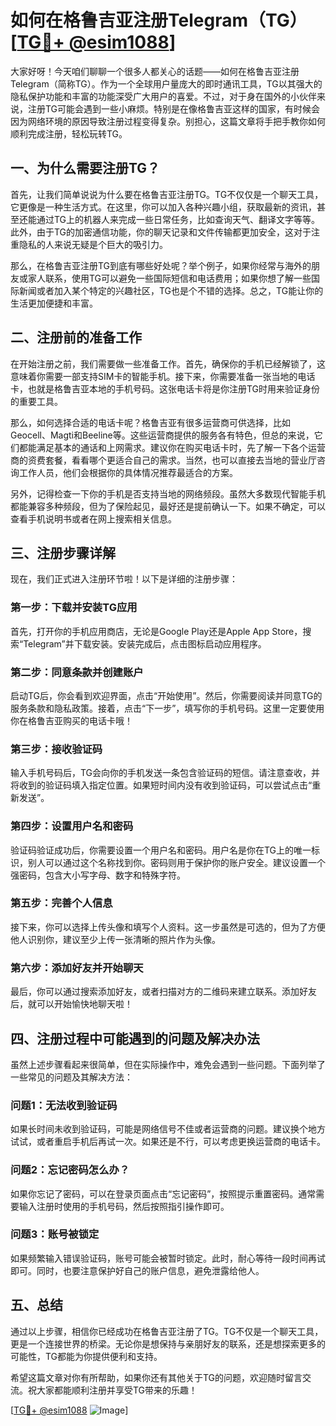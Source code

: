 # 如何在格鲁吉亚注册Telegram（TG）[[TG💪+ @esim1088](https://t.me/s/esim1088)]

大家好呀！今天咱们聊聊一个很多人都关心的话题——如何在格鲁吉亚注册Telegram（简称TG）。作为一个全球用户量庞大的即时通讯工具，TG以其强大的隐私保护功能和丰富的功能深受广大用户的喜爱。不过，对于身在国外的小伙伴来说，注册TG可能会遇到一些小麻烦。特别是在像格鲁吉亚这样的国家，有时候会因为网络环境的原因导致注册过程变得复杂。别担心，这篇文章将手把手教你如何顺利完成注册，轻松玩转TG。

## 一、为什么需要注册TG？

首先，让我们简单说说为什么要在格鲁吉亚注册TG。TG不仅仅是一个聊天工具，它更像是一种生活方式。在这里，你可以加入各种兴趣小组，获取最新的资讯，甚至还能通过TG上的机器人来完成一些日常任务，比如查询天气、翻译文字等等。此外，由于TG的加密通信功能，你的聊天记录和文件传输都更加安全，这对于注重隐私的人来说无疑是个巨大的吸引力。

那么，在格鲁吉亚注册TG到底有哪些好处呢？举个例子，如果你经常与海外的朋友或家人联系，使用TG可以避免一些国际短信和电话费用；如果你想了解一些国际新闻或者加入某个特定的兴趣社区，TG也是个不错的选择。总之，TG能让你的生活更加便捷和丰富。

## 二、注册前的准备工作

在开始注册之前，我们需要做一些准备工作。首先，确保你的手机已经解锁了，这意味着你需要一部支持SIM卡的智能手机。接下来，你需要准备一张当地的电话卡，也就是格鲁吉亚本地的手机号码。这张电话卡将是你注册TG时用来验证身份的重要工具。

那么，如何选择合适的电话卡呢？格鲁吉亚有很多运营商可供选择，比如Geocell、Magti和Beeline等。这些运营商提供的服务各有特色，但总的来说，它们都能满足基本的通话和上网需求。建议你在购买电话卡时，先了解一下各个运营商的资费套餐，看看哪个更适合自己的需求。当然，也可以直接去当地的营业厅咨询工作人员，他们会根据你的具体情况推荐最适合的方案。

另外，记得检查一下你的手机是否支持当地的网络频段。虽然大多数现代智能手机都能兼容多种频段，但为了保险起见，最好还是提前确认一下。如果不确定，可以查看手机说明书或者在网上搜索相关信息。

## 三、注册步骤详解

现在，我们正式进入注册环节啦！以下是详细的注册步骤：

### 第一步：下载并安装TG应用

首先，打开你的手机应用商店，无论是Google Play还是Apple App Store，搜索“Telegram”并下载安装。安装完成后，点击图标启动应用程序。

### 第二步：同意条款并创建账户

启动TG后，你会看到欢迎界面，点击“开始使用”。然后，你需要阅读并同意TG的服务条款和隐私政策。接着，点击“下一步”，填写你的手机号码。这里一定要使用你在格鲁吉亚购买的电话卡哦！

### 第三步：接收验证码

输入手机号码后，TG会向你的手机发送一条包含验证码的短信。请注意查收，并将收到的验证码填入指定位置。如果短时间内没有收到验证码，可以尝试点击“重新发送”。

### 第四步：设置用户名和密码

验证码验证成功后，你需要设置一个用户名和密码。用户名是你在TG上的唯一标识，别人可以通过这个名称找到你。密码则用于保护你的账户安全。建议设置一个强密码，包含大小写字母、数字和特殊字符。

### 第五步：完善个人信息

接下来，你可以选择上传头像和填写个人资料。这一步虽然是可选的，但为了方便他人识别你，建议至少上传一张清晰的照片作为头像。

### 第六步：添加好友并开始聊天

最后，你可以通过搜索添加好友，或者扫描对方的二维码来建立联系。添加好友后，就可以开始愉快地聊天啦！

## 四、注册过程中可能遇到的问题及解决办法

虽然上述步骤看起来很简单，但在实际操作中，难免会遇到一些问题。下面列举了一些常见的问题及其解决方法：

### 问题1：无法收到验证码

如果长时间未收到验证码，可能是网络信号不佳或者运营商的问题。建议换个地方试试，或者重启手机后再试一次。如果还是不行，可以考虑更换运营商的电话卡。

### 问题2：忘记密码怎么办？

如果你忘记了密码，可以在登录页面点击“忘记密码”，按照提示重置密码。通常需要输入注册时使用的手机号码，然后按照指引操作即可。

### 问题3：账号被锁定

如果频繁输入错误验证码，账号可能会被暂时锁定。此时，耐心等待一段时间再试即可。同时，也要注意保护好自己的账户信息，避免泄露给他人。

## 五、总结

通过以上步骤，相信你已经成功在格鲁吉亚注册了TG。TG不仅是一个聊天工具，更是一个连接世界的桥梁。无论你是想保持与亲朋好友的联系，还是想探索更多的可能性，TG都能为你提供便利和支持。

希望这篇文章对你有所帮助，如果你还有其他关于TG的问题，欢迎随时留言交流。祝大家都能顺利注册并享受TG带来的乐趣！

[[TG💪+ @esim1088](https://t.me/s/esim1088) ![Image](https://i.postimg.cc/4NQfJmqS/Snipaste-2025-05-13-00-14-12.png)]